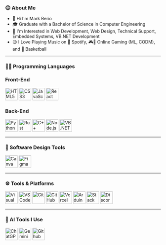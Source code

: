 ### 😊 About Me
- 👋 Hi I'm Mark Berio  
- 🎓 Graduate with a Bachelor of Science in Computer Engineering  
- 👀 I'm Interested in Web Development, Web Design, Technical Support, Embedded Systems, VB.NET Development  
- 😉 I Love Playing Music on 🎵 Spotify, 🎮📲 Online Gaming (ML, CODM), and 🏀 Basketball  

---

### 🧑‍💻 Programming Languages

### Front-End  
<p align="left">
  <img src="https://cdn.jsdelivr.net/gh/devicons/devicon/icons/html5/html5-original.svg" height="40" alt="HTML5" />
  <img src="https://cdn.jsdelivr.net/gh/devicons/devicon/icons/css3/css3-original.svg" height="40" alt="CSS3" />
  <img src="https://cdn.jsdelivr.net/gh/devicons/devicon/icons/javascript/javascript-original.svg" height="40" alt="JavaScript" />
  <img src="https://cdn.jsdelivr.net/gh/devicons/devicon/icons/react/react-original.svg" height="40" alt="React" />
</p>

### Back-End  
<p align="left">
  <img src="https://cdn.jsdelivr.net/gh/devicons/devicon/icons/python/python-original.svg" height="40" alt="Python" />
  <img src="https://upload.wikimedia.org/wikipedia/commons/d/d5/Rust_programming_language_black_logo.svg" height="40" alt="Rust" />
  <img src="https://cdn.jsdelivr.net/gh/devicons/devicon/icons/cplusplus/cplusplus-original.svg" height="40" alt="C++" />
  <img src="https://upload.wikimedia.org/wikipedia/commons/d/d9/Node.js_logo.svg" height="40" alt="Node.js"/>
<img src="https://upload.wikimedia.org/wikipedia/commons/thumb/4/40/VB.NET_Logo.svg/1024px-VB.NET_Logo.svg.png" height="40" alt="VB.NET" />


</p>

---

### 🎨 Software Design Tools  
<p align="left">
  <img src="https://cdn.jsdelivr.net/gh/devicons/devicon/icons/canva/canva-original.svg" height="40" alt="Canva" />
  <img src="https://cdn.jsdelivr.net/gh/devicons/devicon/icons/figma/figma-original.svg" height="40" alt="Figma" />
</p>

---

### ⚙️ Tools & Platforms  
<p align="left">
  <img src="https://cdn.jsdelivr.net/gh/devicons/devicon/icons/visualstudio/visualstudio-plain.svg" height="40" alt="Visual Studio" />
  <img src="https://cdn.jsdelivr.net/gh/devicons/devicon/icons/vscode/vscode-original.svg" height="40" alt="VS Code" />
  <img src="https://cdn.jsdelivr.net/gh/devicons/devicon/icons/git/git-original.svg" height="40" alt="Git" />
  <img src="https://upload.wikimedia.org/wikipedia/commons/9/91/Octicons-mark-github.svg" height="40" alt="GitHub" />
<img src="https://assets.vercel.com/image/upload/front/assets/design/vercel-logo.svg" height="40" alt="Vercel" />
  <img src="https://cdn.jsdelivr.net/gh/devicons/devicon/icons/arduino/arduino-original.svg" height="40" alt="Arduino IDE" />
  <img src="https://upload.wikimedia.org/wikipedia/commons/e/ef/Stack_Overflow_icon.svg" height="40" alt="Stack Overflow" />
  <img src="https://www.svgrepo.com/show/353655/discord-icon.svg" height="40" alt="Discord" />
</p>

---

### 🤖 AI Tools I Use  
<p align="left">
 <p align="left"> <img src="https://upload.wikimedia.org/wikipedia/commons/0/04/ChatGPT_logo.svg" height="40" alt="ChatGPT Logo" />
  <img src="https://upload.wikimedia.org/wikipedia/commons/8/8a/Google_Gemini_logo.svg" height="40" alt="Gemini" />
  <img src="https://i.namu.wiki/i/1EoMLcxNONXAZPoo2LmPjTEHW1v6LrW5hBktMHcd9Zy8vNjgSGjRtkr92FsTHeu_v9YDUvcrdlM6raPPkNJpQvBlWRcxsDyS6w8ZVnJoO9dqmWXrAymD1In3mJXoPP_HUdDvWdVdSn87BV7C0pVORg.webp" height="40" alt="Github Copilot" />
</p>
